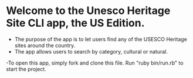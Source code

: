 # Welcome to the Unesco Heritage Site CLI app, the US Edition.

- The purpose of the app is to let users find any of the USESCO Heritage sites around the country. 
- The app allows users to search by category, cultural or natural. 


-To open this app, simply fork and clone this file. Run "ruby bin/run.rb" to start the project. 
